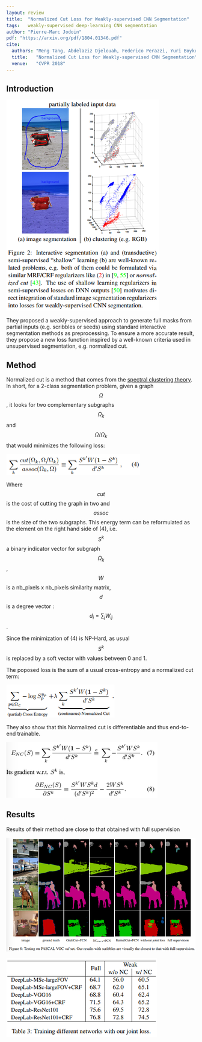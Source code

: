 ```yaml
---
layout: review
title:  "Normalized Cut Loss for Weakly-supervised CNN Segmentation"
tags:   weakly-supervised deep-learning CNN segmentation 
author: "Pierre-Marc Jodoin"
pdf: "https://arxiv.org/pdf/1804.01346.pdf"
cite:
  authors: "Meng Tang, Abdelaziz Djelouah, Federico Perazzi, Yuri Boykov, Christopher Schroers"
  title:   "Normalized Cut Loss for Weakly-supervised CNN Segmentation"
  venue:   "CVPR 2018"
---
```


## Introduction

![](/deep-learning/images/nc/sc01.png)

They proposed a weakly-supervised approach to generate full masks from partial inputs (e.g. scribbles or seeds) using standard interactive segmentation methods as preprocessing.  To ensure a more accurate result, they propose a new loss function inspired by a well-known criteria used in  unsupervised segmentation, e.g. normalized cut.

## Method

Normalized cut is a method that comes from the [spectral clustering theory](https://arxiv.org/pdf/0711.0189.pdf).  In short, for a 2-class segmentation problem, given a graph $$\Omega$$, it looks for two complementary subgraphs $$\Omega_k$$ and $$\Omega/\Omega_k$$ that would minimizes the following loss:


![](/deep-learning/images/nc/sc02.png)

Where $$cut$$ is the cost of cutting the graph in two and $$assoc$$ is the size of the two subgraphs.  This energy term can be reformulated as the element on the right hand side of (4), i.e. $$S^k$$ a binary indicator vector for subgraph $$\Omega_k$$, $$W$$ is a nb_pixels x nb_pixels similarity matrix, $$d$$ is a degree vector : $$d_i =\sum_j W_{ij}$$.

Since the minimization of (4) is NP-Hard, as usual $$S^k$$ is replaced by a soft vector with values between 0 and 1.

The poposed loss is the sum of a usual cross-entropy and a normalized cut term:


![](/deep-learning/images/nc/sc03.png)

They also show that this Normalized cut is differentiable and thus end-to-end trainable.
 
![](/deep-learning/images/nc/sc04.png)

## Results

Results of their method are close to that obtained with full supervision

![](/deep-learning/images/nc/sc05.png)

![](/deep-learning/images/nc/sc06.png)



